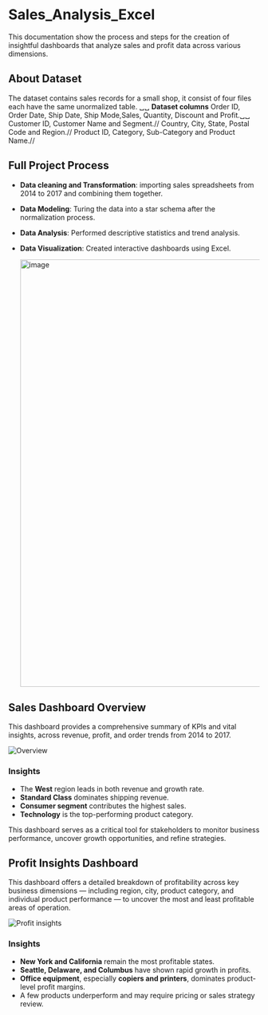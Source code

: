 # Sales_Analysis_Excel
This documentation show the process and steps for the creation of insightful dashboards that analyze sales and profit data across various dimensions. 

## About Dataset
The dataset contains sales records for a small shop, it consist of four files each have the same unormalized table. ␣␣
**Dataset columns** 
Order ID, Order Date,	Ship Date, Ship Mode,Sales,	Quantity, Discount and Profit.␣␣
Customer ID, Customer Name and Segment.//
Country,	City,	State,	Postal Code and	Region.//
Product ID,	Category,	Sub-Category and Product Name.//

## Full Project Process

- **Data cleaning and Transformation**: importing sales spreadsheets from 2014 to 2017 and combining them together.
- **Data Modeling**: Turing the data into a star schema after the normalization process.
- **Data Analysis**: Performed descriptive statistics and trend analysis.
- **Data Visualization**: Created interactive dashboards using Excel.

  <img width="1593" height="857" alt="image" src="https://github.com/user-attachments/assets/042cfe92-828d-4f55-a14e-495f1a922100" />

## Sales Dashboard Overview

This dashboard provides a comprehensive summary of KPIs and vital insights, across revenue, profit, and order trends from 2014 to 2017.

![Overview](https://github.com/user-attachments/assets/e7605e6f-78e1-49e2-a8a6-f0e0a4061d46)




### Insights

- The **West** region leads in both revenue and growth rate.
- **Standard Class** dominates shipping revenue.
- **Consumer segment** contributes the highest sales.
- **Technology** is the top-performing product category.

This dashboard serves as a critical tool for stakeholders to monitor business performance, uncover growth opportunities, and refine strategies.


## Profit Insights Dashboard

This dashboard offers a detailed breakdown of profitability across key business dimensions — including region, city, product category, and individual product performance — to uncover the most and least profitable areas of operation.


![Profit insights](https://github.com/user-attachments/assets/1b49c211-13f7-4661-a7ec-f82e217f6588)


### Insights

- **New York and California** remain the most profitable states.
- **Seattle, Delaware, and Columbus** have shown rapid growth in profits.
- **Office equipment**, especially **copiers and printers**, dominates product-level profit margins.
- A few products underperform and may require pricing or sales strategy review.

